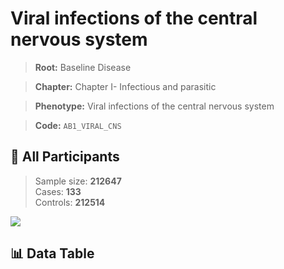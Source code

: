 # Viral infections of the central nervous system

> **Root:** Baseline Disease  

> **Chapter:** Chapter I- Infectious and parasitic  

> **Phenotype:** Viral infections of the central nervous system  

> **Code:** `AB1_VIRAL_CNS`

## 🧪 All Participants  
> Sample size: **212647**  
> Cases: **133**  
> Controls: **212514**
<img src="/Sensitive/Figures/ALL/Incidence/AB1_VIRAL_CNS.png"/>

## 📊 Data Table
<CsvTableMRF src="/Sensitive/Data/ALL/Incidence/COX_AB1_VIRAL_CNS.csv"/>

